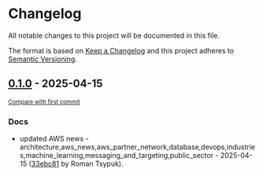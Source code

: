 # Changelog

All notable changes to this project will be documented in this file.

The format is based on [Keep a Changelog](http://keepachangelog.com/en/1.0.0/)
and this project adheres to [Semantic Versioning](http://semver.org/spec/v2.0.0.html).

<!-- insertion marker -->
## [0.1.0](https://github.com/tsypuk/aws-news/releases/tag/ver-2025-04-150.1.0) - 2025-04-15

<small>[Compare with first commit](https://github.com/tsypuk/aws-news/compare/fa8c2ae502c2125430fb82f5dea8ca7f579aa3f6...ver-2025-04-15)</small>

### Docs

- updated AWS news - architecture,aws_news,aws_partner_network,database,devops,industries,machine_learning,messaging_and_targeting,public_sector - 2025-04-15 ([33ebc81](https://github.com/tsypuk/aws-news/commit/33ebc81f0765b51d2d6e32cd075f8525224d99ea) by Roman Tsypuk).

